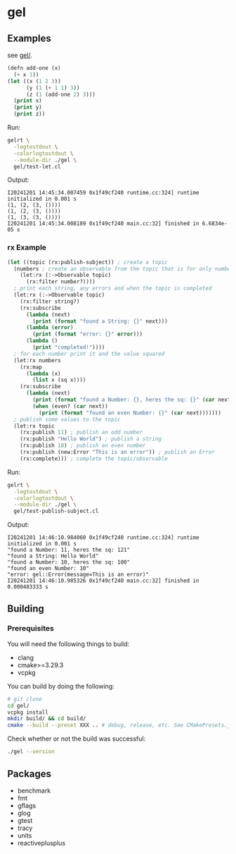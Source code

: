 # gel

<!-- START doctoc -->
<!-- END doctoc -->

## Examples

see [gel/](gel/).

```lisp
(defn add-one (x)
  (+ x 1))
(let ((x (1 2 3))
      (y (1 (+ 1 1) 3))
      (z (1 (add-one 2) 3)))
  (print x)
  (print y)
  (print z))
```

Run:

```bash
gelrt \
  -logtostdout \
  -colorlogtostdout \
  --module-dir ./gel \
  gel/test-let.cl
```

Output:

```text
I20241201 14:45:34.007459 0x1f49cf240 runtime.cc:324] runtime initialized in 0.001 s
(1, (2, (3, ())))
(1, (2, (3, ())))
(1, (3, (3, ())))
I20241201 14:45:34.008189 0x1f49cf240 main.cc:32] finished in 6.6834e-05 s
```

### rx Example

```lisp
(let ((topic (rx:publish-subject)) ; create a topic
  (numbers ; create an observable from the topic that is for only numbers
    (let:rx (:->Observable topic)
      (rx:filter number?))))
  ; print each string, any errors and when the topic is completed
  (let:rx (:->Observable topic)
    (rx:filter string?)
    (rx:subscribe
      (lambda (next)
        (print (format "found a String: {}" next)))
      (lambda (error)
        (print (format "error: {}" error)))
      (lambda ()
        (print "completed!"))))
  ; for each number print it and the value squared
  (let:rx numbers
    (rx:map
      (lambda (x)
        (list x (sq x))))
    (rx:subscribe
      (lambda (next)
        (print (format "found a Number: {}, heres the sq: {}" (car next) (cadr next)))
        (when (even? (car next))
          (print (format "found an even Number: {}" (car next)))))))
  ; publish some values to the topic
  (let:rx topic
    (rx:publish 11) ; publish an odd number
    (rx:publish "Hello World") ; publish a string
    (rx:publish 10) ; publish an even number
    (rx:publish (new:Error "This is an error")) ; publish an Error
    (rx:complete))) ; complete the topic/observable
```

Run:

```bash
gelrt \
  -logtostdout \
  -colorlogtostdout \
  --module-dir ./gel \
  gel/test-publish-subject.cl
```

Output:

```text
I20241201 14:46:10.984060 0x1f49cf240 runtime.cc:324] runtime initialized in 0.001 s
"found a Number: 11, heres the sq: 121"
"found a String: Hello World"
"found a Number: 10, heres the sq: 100"
"found an even Number: 10"
"error: gel::Error(message=This is an error)"
I20241201 14:46:10.985326 0x1f49cf240 main.cc:32] finished in 0.000483333 s
```

## Building

### Prerequisites

You will need the following things to build:

- clang
- cmake>=3.29.3
- vcpkg

You can build by doing the following:

```bash
# git clone
cd gel/
vcpkg install
mkdir build/ && cd build/
cmake --build --preset XXX .. # debug, release, etc. See CMakePresets.json
```

Check whether or not the build was successful:

```bash
./gel --version
```

## Packages

- benchmark
- fmt
- gflags
- glog
- gtest
- tracy
- units
- reactiveplusplus
